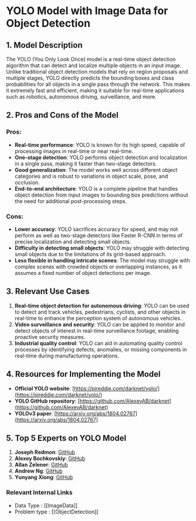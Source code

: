 # YOLO Model with Image Data for Object Detection

## 1. Model Description
The YOLO (You Only Look Once) model is a real-time object detection algorithm that can detect and localize multiple objects in an input image. Unlike traditional object detection models that rely on region proposals and multiple stages, YOLO directly predicts the bounding boxes and class probabilities for all objects in a single pass through the network. This makes it extremely fast and efficient, making it suitable for real-time applications such as robotics, autonomous driving, surveillance, and more.

## 2. Pros and Cons of the Model

### Pros:
- **Real-time performance**: YOLO is known for its high speed, capable of processing images in real-time or near real-time.
- **One-stage detection**: YOLO performs object detection and localization in a single pass, making it faster than two-stage detectors.
- **Good generalization**: The model works well across different object categories and is robust to variations in object scale, pose, and occlusion.
- **End-to-end architecture**: YOLO is a complete pipeline that handles object detection from input images to bounding box predictions without the need for additional post-processing steps.

### Cons:
- **Lower accuracy**: YOLO sacrifices accuracy for speed, and may not perform as well as two-stage detectors like Faster R-CNN in terms of precise localization and detecting small objects.
- **Difficulty in detecting small objects**: YOLO may struggle with detecting small objects due to the limitations of its grid-based approach.
- **Less flexible in handling intricate scenes**: The model may struggle with complex scenes with crowded objects or overlapping instances, as it assumes a fixed number of object detections per image.

## 3. Relevant Use Cases
1. **Real-time object detection for autonomous driving**: YOLO can be used to detect and track vehicles, pedestrians, cyclists, and other objects in real-time to enhance the perception system of autonomous vehicles.
2. **Video surveillance and security**: YOLO can be applied to monitor and detect objects of interest in real-time surveillance footage, enabling proactive security measures.
3. **Industrial quality control**: YOLO can aid in automating quality control processes by identifying defects, anomalies, or missing components in real-time during manufacturing operations.

## 4. Resources for Implementing the Model

- **Official YOLO website**: [https://pjreddie.com/darknet/yolo/](https://pjreddie.com/darknet/yolo/)
- **YOLO GitHub repository**: [https://github.com/AlexeyAB/darknet](https://github.com/AlexeyAB/darknet)
- **YOLOv3 paper**: [https://arxiv.org/abs/1804.02767](https://arxiv.org/abs/1804.02767)

## 5. Top 5 Experts on YOLO Model
1. **Joseph Redmon**: [GitHub](https://github.com/pjreddie)
2. **Alexey Bochkovskiy**: [GitHub](https://github.com/AlexeyAB)
3. **Allan Zelener**: [GitHub](https://github.com/allanzelener)
4. **Andrew Ng**: [GitHub](https://github.com/andrewng)
5. **Yunyang Xiong**: [GitHub](https://github.com/YunYang1994)


 ### Relevant Internal Links
- Data Type : [[ImageData]]
- Problem type : [[ObjectDetection]]

